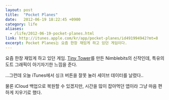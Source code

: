 ```yaml
---
layout: post
title:  "Pocket Planes"
date:   2012-06-19 18:22:45 +0900
category: life
aliases:
  - /life/2012-06-19-pocket-planes.html
link: http://itunes.apple.com/kr/app/pocket-planes/id491994942?mt=8
excerpt: Pocket Planes는 요즘 한창 재밌게 하고 있던 게임이다.
---
```


요즘 한창 재밌게 하고 있던 게임. [Tiny Tower](http://itunes.apple.com/kr/app/tiny-tower/id422667065?mt=8)를 만든 Nimblebits의 신작인데, 특유의 도트 그래픽이 아기자기한 느낌을 준다.

...그런데 오늘 iTunes에서 싱크 버튼을 잘못 눌러 세이브 데이터를 날렸다..

물론 iCloud 백업으로 복원할 수 있겠지만, 시간을 많이 잡아먹던 앱이라 그냥 마음 편하게 지우기로 했다.